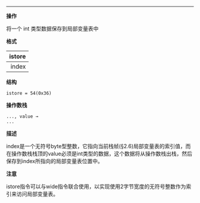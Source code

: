 
###

----

**操作**

将一个 int 类型数据保存到局部变量表中

**格式**

|istore|
|--------:|
|index|

**结构**
```
istore = 54(0x36)
```

**操作数栈**
```
..., value →
...
```

**描述**

index是一个无符号byte型整数，它指向当前栈帧(§2.6)局部变量表的索引值，而在操作数栈栈顶的value必须是int类型的数据，这个数据将从操作数栈出栈，然后保存到index所指向的局部变量表位置中。

**注意**

istore指令可以与wide指令联合使用，以实现使用2字节宽度的无符号整数作为索引来访问局部变量表。
